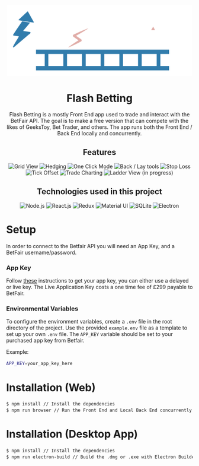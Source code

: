 <p align="center">
  <a href="#">
    <img src="public/images/logo.png" alt="Flash Betting" width="500">
  </a>
</p>
<h1 align="center">Flash Betting</h1>
<p align="center">Flash Betting is a mostly Front End app used to trade and interact with the BetFair API. The goal is to make a free version that can compete with the likes of GeeksToy, Bet Trader, and others. The app runs both the Front End / Back End locally and concurrently.</p>
<h2 align="center">Features</h2>
<p align="center">
  <img src="https://img.shields.io/badge/Grid%20View-&#x2714;-brightgreen" alt="Grid View">
  <img src="https://img.shields.io/badge/Hedging-&#x2714;-brightgreen" alt="Hedging">
  <img src="https://img.shields.io/badge/One%20Click%20Mode%20in%20Grid-&#x2714;-brightgreen" alt="One Click Mode">
  <img src="https://img.shields.io/badge/Back%20/%20Lay%20tools-&#x2714;-brightgreen" alt="Back / Lay tools">
  <img src="https://img.shields.io/badge/Stop%20Loss-&#x2714;-brightgreen" alt="Stop Loss">
  <img src="https://img.shields.io/badge/Tick%20Offset-&#x2714;-brightgreen" alt="Tick Offset">
  <img src="https://img.shields.io/badge/Charting%20your%20recent%20trade%20history-&#x2714;-brightgreen" alt="Trade Charting">
  <img src="https://img.shields.io/badge/Ladder%20View-&#x231B;-yellow" alt="Ladder View (in progress)">
</p>
<h2 align="center">Technologies used in this project</h2>
<p align="center">
  <img src="https://cdn.jsdelivr.net/gh/devicons/devicon/icons/nodejs/nodejs-original.svg" alt="Node.js" width="64" height="64">
  <img src="https://cdn.jsdelivr.net/gh/devicons/devicon/icons/react/react-original.svg" alt="React.js" width="64" height="64">
  <img src="https://cdn.jsdelivr.net/gh/devicons/devicon/icons/redux/redux-original.svg" alt="Redux" width="64" height="64">
  <img src="https://cdn.jsdelivr.net/gh/devicons/devicon/icons/materialui/materialui-original.svg" alt="Material UI" width="64" height="64">
  <img src="https://cdn.jsdelivr.net/gh/devicons/devicon/icons/sqlite/sqlite-original.svg" alt="SQLite" width="64" height="64">
  <img src="https://cdn.jsdelivr.net/gh/devicons/devicon/icons/electron/electron-original.svg" alt="Electron" width="64" height="64">
</p>

# Setup

In order to connect to the Betfair API you will need an App Key, and a BetFair username/password.

### App Key
Follow <a href="https://docs.developer.betfair.com/display/1smk3cen4v3lu3yomq5qye0ni/Application+Keys" target="_blank">these</a> instructions to get your app key, you can either use a delayed or live key.
The Live Application Key costs a one time fee of £299 payable to BetFair.

### Environmental Variables
To configure the environment variables, create a ```.env``` file in the root directory of the project. Use the provided ```example.env``` file as a template to set up your own ```.env``` file. The ```APP_KEY``` variable should be set to your purchased app key from Betfair.

Example:
```bash
APP_KEY=your_app_key_here
```

# Installation (Web)

```bash
$ npm install // Install the dependencies
$ npm run browser // Run the Front End and Local Back End concurrently
```

# Installation (Desktop App)

```bash
$ npm install // Install the dependencies
$ npm run electron-build // Build the .dmg or .exe with Electron Builder
```
